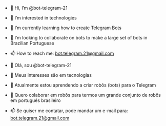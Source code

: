 - 👋 Hi, I’m @bot-telegram-21
- 👀 I’m interested in technologies
- 🌱 I’m currently learning how to create Telegram Bots
- 💞️ I’m looking to collaborate on bots to make a large set of bots in Brazilian Portuguese
- 📫 How to reach me: bot.telegram.21@gmail.com

- 👋 Olá, sou @bot-telegram-21
- 👀 Meus interesses são em tecnologias
- 🌱 Atualmente estou aprendendo a criar robôs (bots) para o Telegram
- 💞️ Quero colaborar em robôs para termos um grande conjunto de robôs em português brasileiro
- 📫 Se quiser me contatar, pode mandar um e-mail para: bot.telegram.21@gmail.com

<!---
bot-telegram-21/bot-telegram-21 is a ✨ special ✨ repository because its `README.md` (this file) appears on your GitHub profile.
You can click the Preview link to take a look at your changes.
--->
